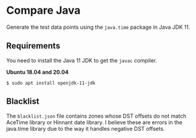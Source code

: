 # Compare Java

Generate the test data points using the `java.time` package in Java JDK 11.

## Requirements

You need to install the Java 11 JDK to get the `javac` compiler.

**Ubuntu 18.04 and 20.04**

```
$ sudo apt install openjdk-11-jdk
```

## Blacklist

The `blacklist.json` file contains zones whose DST offsets do not match AceTime
library or Hinnant date library. I believe these are errors in the java.time
library due to the way it handles negative DST offsets.
